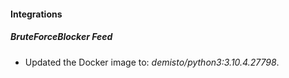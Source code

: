#### Integrations
##### BruteForceBlocker Feed
- Updated the Docker image to: *demisto/python3:3.10.4.27798*.
